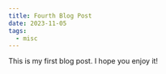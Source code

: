 ```yaml
---
title: Fourth Blog Post
date: 2023-11-05
tags:
  - misc
---
```


This is my first blog post. I hope you enjoy it!
